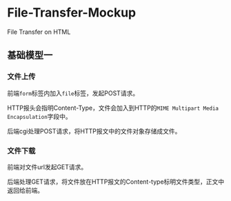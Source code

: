 # File-Transfer-Mockup
File Transfer on HTML



## 基础模型一

### 文件上传

前端`form`标签内加入`file`标签，发起POST请求。

HTTP报头会指明Content-Type，文件会加入到HTTP的`MIME Multipart Media Encapsulation`字段中。

后端cgi处理POST请求，将HTTP报文中的文件对象存储成文件。

### 文件下载

前端对文件url发起GET请求。

后端处理GET请求，将文件放在HTTP报文的Content-type标明文件类型，正文中返回给前端。